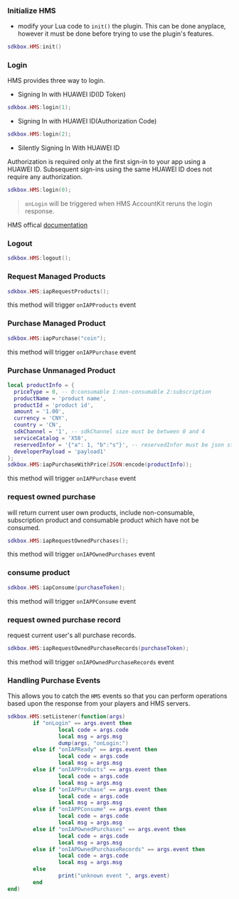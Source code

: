 ### Initialize HMS
* modify your Lua code to `init()` the plugin. This can be done anyplace, however it must be done before trying to use the plugin's features.
```lua
sdkbox.HMS:init()
```

### Login

HMS provides three way to login.

* Signing In with HUAWEI ID(ID Token)

```lua
sdkbox.HMS:login(1);
```

* Signing In with HUAWEI ID(Authorization Code)

```lua
sdkbox.HMS:login(2);
```

* Silently Signing In With HUAWEI ID

Authorization is required only at the first sign-in to your app using a HUAWEI ID. Subsequent sign-ins using the same HUAWEI ID does not require any authorization.

```lua
sdkbox.HMS:login(0);
```

> `onLogin` will be triggered when HMS AccountKit reruns the login response.

HMS offical [documentation](https://developer.huawei.com/consumer/en/doc/development/HMS-Guides/account-guide-v4)

### Logout

```lua
sdkbox.HMS:logout();
```

### Request Managed Products

```lua
sdkbox.HMS:iapRequestProducts();
```
this method will trigger `onIAPProducts` event

### Purchase Managed Product

```lua
sdkbox.HMS:iapPurchase("coin");
```
this method will trigger `onIAPPurchase` event

### Purchase Unmanaged Product

```lua
local productInfo = {
  priceType = 0, -- 0:consumable 1:non-consumable 2:subscription
  productName = 'product name',
  productId = 'product id',
  amount = '1.00',
  currency = 'CNY',
  country = 'CN',
  sdkChannel = '1', -- sdkChannel size must be between 0 and 4
  serviceCatalog = 'X58',
  reservedInfor = '{"a": 1, "b":"s"}', -- reservedInfor must be json string
  developerPayload = 'payload1'
};
sdkbox.HMS:iapPurchaseWithPrice(JSON:encode(productInfo));
```
this method will trigger `onIAPPurchase` event

### request owned purchase

will return current user own products, include non-consumable, subscription product and consumable product which have not be consumed.

```lua
sdkbox.HMS:iapRequestOwnedPurchases();
```
this method will trigger `onIAPOwnedPurchases` event

### consume product

```lua
sdkbox.HMS:iapConsume(purchaseToken);
```
this method will trigger `onIAPPConsume` event

### request owned purchase record

request current user's all purchase records.
```lua
sdkbox.HMS:iapRequestOwnedPurchaseRecords(purchaseToken);
```
this method will trigger `onIAPOwnedPurchaseRecords` event


### Handling Purchase Events
This allows you to catch the `HMS` events so that you can perform operations based upon the response from your players and HMS servers.
```lua
sdkbox.HMS:setListener(function(args)
        if "onLogin" == args.event then
                local code = args.code
                local msg = args.msg
                dump(args, "onLogin:")
        else if "onIAPReady" == args.event then
                local code = args.code
                local msg = args.msg
        else if "onIAPProducts" == args.event then
                local code = args.code
                local msg = args.msg
        else if "onIAPPurchase" == args.event then
                local code = args.code
                local msg = args.msg
        else if "onIAPPConsume" == args.event then
                local code = args.code
                local msg = args.msg
        else if "onIAPOwnedPurchases" == args.event then
                local code = args.code
                local msg = args.msg
        else if "onIAPOwnedPurchaseRecords" == args.event then
                local code = args.code
                local msg = args.msg
        else
                print("unknown event ", args.event)
        end
end)
```
